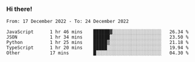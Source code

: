 ### Hi there!

<!--START_SECTION:waka-->

```text
From: 17 December 2022 - To: 24 December 2022

JavaScript      1 hr 46 mins    ██████▓░░░░░░░░░░░░░░░░░░   26.34 %
JSON            1 hr 34 mins    ██████░░░░░░░░░░░░░░░░░░░   23.50 %
Python          1 hr 25 mins    █████▒░░░░░░░░░░░░░░░░░░░   21.18 %
TypeScript      1 hr 20 mins    █████░░░░░░░░░░░░░░░░░░░░   19.94 %
Other           17 mins         █░░░░░░░░░░░░░░░░░░░░░░░░   04.30 %
```

<!--END_SECTION:waka-->
